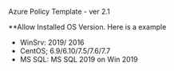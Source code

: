 Azure Policy Template - ver 2.1

**Allow Installed OS Version. 
Here is a example

- WinSrv: 2019/ 2016
- CentOS; 6.9/6.10/7.5/7.6/7.7 
- MS SQL: MS SQL 2019 on Win 2019
